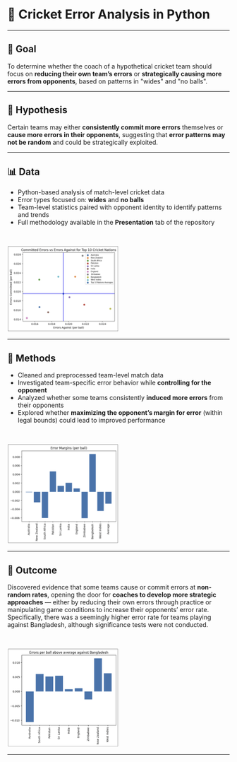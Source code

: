 # 🏏 Cricket Error Analysis in Python

---

## 🎯 Goal

To determine whether the coach of a hypothetical cricket team should focus on **reducing their own team’s errors** or **strategically causing more errors from opponents**, based on patterns in "wides" and "no balls".

---

## 🧠 Hypothesis

Certain teams may either **consistently commit more errors** themselves or **cause more errors in their opponents**, suggesting that **error patterns may not be random** and could be strategically exploited.

---

## 📊 Data

- Python-based analysis of match-level cricket data  
- Error types focused on: **wides** and **no balls**  
- Team-level statistics paired with opponent identity to identify patterns and trends  
- Full methodology available in the **Presentation** tab of the repository

&nbsp;

<img src="Visuals/Top10ScatterPlot.png" alt="Intervals" width="50%">

---

## 🧪 Methods

- Cleaned and preprocessed team-level match data  
- Investigated team-specific error behavior while **controlling for the opponent**  
- Analyzed whether some teams consistently **induced more errors** from their opponents  
- Explored whether **maximizing the opponent’s margin for error** (within legal bounds) could lead to improved performance

&nbsp;

<img src="Visuals/ErrorMargins.png" alt="Intervals" width="50%">

---

## 🏁 Outcome

Discovered evidence that some teams cause or commit errors at **non-random rates**, opening the door for **coaches to develop more strategic approaches** — either by reducing their own errors through practice or manipulating game conditions to increase their opponents’ error rate. Specifically, there was a seemingly higher error rate for teams playing against Bangladesh, although significance tests were not conducted. 

&nbsp;

<img src="Visuals/ErrorsPerBallBangladesh.png" alt="Intervals" width="50%">

---
